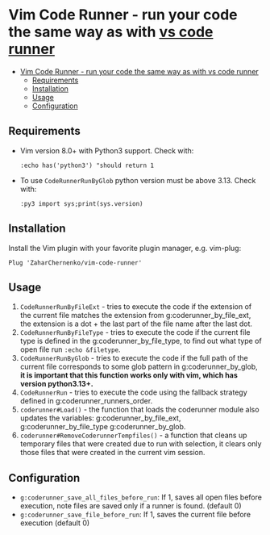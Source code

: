 # Vim Code Runner - run your code the same way as with [vs code runner](https://github.com/formulahendry/vscode-code-runner)
- [Vim Code Runner - run your code the same way as with vs code runner](#vim-code-runner---run-your-code-the-same-way-as-with-vs-code-runner)
  - [Requirements](#requirements)
  - [Installation](#installation)
  - [Usage](#usage)
  - [Configuration](#configuration)

## Requirements
- Vim version 8.0+ with Python3 support. Check with:
    ```vim
    :echo has('python3') "should return 1
    ```
- To use `CodeRunnerRunByGlob` python version must be above 3.13. Check with:
   ```vim
   :py3 import sys;print(sys.version)
   ```

## Installation
Install the Vim plugin with your favorite plugin manager, e.g. vim-plug:
```vim  
Plug 'ZaharChernenko/vim-code-runner'  
```

## Usage
1. `CodeRunnerRunByFileExt` - tries to execute the code if the extension of the current file matches the extension from g:coderunner_by_file_ext, the extension is a dot + the last part of the file name after the last dot.
2. `CodeRunnerRunByFileType` - tries to execute the code if the current file type is defined in the g:coderunner_by_file_type, to find out what type of open file run `:echo &filetype`.
3. `CodeRunnerRunByGlob` - tries to execute the code if the full path of the current file corresponds to some glob pattern in g:coderunner_by_glob, **it is important that this function works only with vim, which has version python3.13+.**
4. `CodeRunnerRun` - tries to execute the code using the fallback strategy defined in g:coderunner_runners_order.
5. `coderunner#Load()` - the function that loads the coderunner module also updates the variables: g:coderunner_by_file_ext, g:coderunner_by_file_type g:coderunner_by_glob.
6. `coderunner#RemoveCoderunnerTempfiles()` - a function that cleans up temporary files that were created due to run with selection, it clears only those files that were created in the current vim session.

## Configuration
- `g:coderunner_save_all_files_before_run`: If 1, saves all open files before execution, note files are saved only if a runner is found. (default 0)
- `g:coderunner_save_file_before_run`: If 1, saves the current file before execution (default 0)